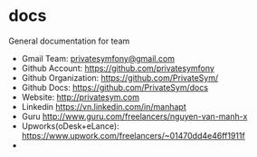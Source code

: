 # docs
General documentation for team


- Gmail Team: privatesymfony@gmail.com
- Github Account: https://github.com/privatesymfony
- Github Organization: https://github.com/PrivateSym/
- Github Docs: https://github.com/PrivateSym/docs
- Website: http://privatesym.com
- Linkedin https://vn.linkedin.com/in/manhapt
- Guru http://www.guru.com/freelancers/nguyen-van-manh-x
- Upworks(oDesk+eLance): https://www.upwork.com/freelancers/~01470dd4e46ff1911f
- 

